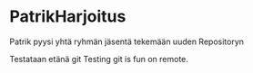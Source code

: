 ﻿# PatrikHarjoitus
Patrik pyysi yhtä ryhmän jäsentä tekemään uuden Repositoryn

Testataan etänä git
Testing git is fun on remote.
